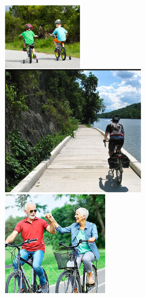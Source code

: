 ![small children riding](<fun scenic.png>)
![water ride](scenic.png)
![couple riding](<older riders.png>)